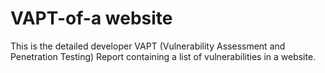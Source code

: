 # VAPT-of-a website
This is the detailed developer VAPT (Vulnerability Assessment and Penetration Testing) Report containing a list of vulnerabilities in a website.

